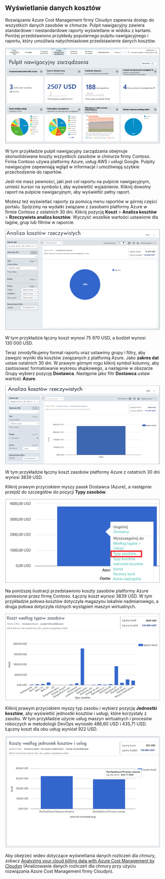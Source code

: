 ## <a name="view-cost-data"></a>Wyświetlanie danych kosztów

Rozwiązanie Azure Cost Management firmy Cloudyn zapewnia dostęp do wszystkich danych zasobów w chmurze. Pulpit nawigacyjny zawiera standardowe i niestandardowe raporty wyświetlane w widoku z kartami. Poniżej przedstawiono przykłady popularnego pulpitu nawigacyjnego i raportu, który umożliwia natychmiastowe przedstawienie danych kosztów.

![Pulpit nawigacyjny zarządzania](./media/cost-management-create-account-view-data/mgt-dash.png)

W tym przykładzie pulpit nawigacyjny zarządzania obejmuje skonsolidowane koszty wszystkich zasobów w chmurze firmy Contoso. Firma Contoso używa platformy Azure, usług AWS i usługi Google. Pulpity nawigacyjne zapewniają wgląd w informacje i umożliwiają szybkie przechodzenie do raportów.  

Jeśli nie masz pewności, jaki jest cel raportu na pulpicie nawigacyjnym, umieść kursor na symbolu **i**, aby wyświetlić wyjaśnienie. Kliknij dowolny raport na pulpicie nawigacyjnym, aby wyświetlić pełny raport.

Możesz też wyświetlać raporty za pomocą menu raportów w górnej części portalu. Spójrzmy na wydatki związane z zasobami platformy Azure w firmie Contoso z ostatnich 30 dni. Kliknij pozycję **Koszt**  >  **Analiza kosztów**  >  **Rzeczywista analiza kosztów**. Wyczyść wszelkie wartości ustawione dla tagów, grup lub filtrów w raporcie.

![Rzeczywista analiza kosztów](./media/cost-management-create-account-view-data/actual-cost-01.png)

W tym przykładzie łączny koszt wynosi 75 970 USD, a budżet wynosi 130 000 USD.

Teraz zmodyfikujemy format raportu oraz ustawimy grupy i filtry, aby zawęzić wyniki dla kosztów związanych z platformą Azure. Jako **zakres dat** ustaw ostatnich 30 dni. W prawym górnym rogu kliknij symbol kolumny, aby zastosować formatowanie wykresu słupkowego, a następnie w obszarze Grupy wybierz pozycję **Dostawca**. Następnie jako filtr **Dostawca** ustaw wartość **Azure**.

![Odfiltrowana rzeczywista analiza kosztów](./media/cost-management-create-account-view-data/actual-cost-02.png)

W tym przykładzie łączny koszt zasobów platformy Azure z ostatnich 30 dni wynosi 3839 USD.

Kliknij prawym przyciskiem myszy pasek Dostawca (Azure), a następnie przejdź do szczegółów do pozycji **Typy zasobów**.

![przejście do szczegółów](./media/cost-management-create-account-view-data/actual-cost-03.png)

Na poniższej ilustracji przedstawiono koszty zasobów platformy Azure poniesione przez firmę Contoso. Łączny koszt wynosi 3839 USD. W tym przykładzie połowa kosztów dotyczyła magazynu lokalnie nadmiarowego, a druga połowa dotyczyła różnych wystąpień maszyn wirtualnych.

![typy zasobów](./media/cost-management-create-account-view-data/actual-cost-04.png)

Kliknij prawym przyciskiem myszy typ zasobu i wybierz pozycję **Jednostki kosztów**, aby wyświetlić jednostki kosztów i usługi, które korzystały z zasobu. W tym przykładzie użycie usług maszyn wirtualnych i procesów roboczych w metodologii DevOps wyniosło 486,60 USD i 435,71 USD. Łączny koszt dla obu usług wyniósł 922 USD.

![jednostki kosztów i usługi](./media/cost-management-create-account-view-data/actual-cost-05.png)

Aby obejrzeć wideo dotyczące wyświetlania danych rozliczeń dla chmury, zobacz [Analyzing your cloud billing data with Azure Cost Management by Cloudyn](https://youtu.be/G0pvI3iLH-Y) (Analizowanie danych rozliczeń dla chmury przy użyciu rozwiązania Azure Cost Management firmy Cloudyn).
